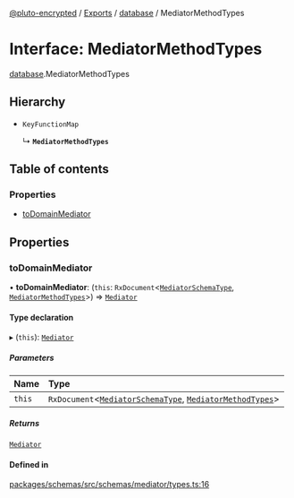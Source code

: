 [@pluto-encrypted](../README.md) / [Exports](../modules.md) / [database](../modules/database-1.md) / MediatorMethodTypes

# Interface: MediatorMethodTypes

[database](../modules/database-1.md).MediatorMethodTypes

## Hierarchy

- `KeyFunctionMap`

  ↳ **`MediatorMethodTypes`**

## Table of contents

### Properties

- [toDomainMediator](database-1.MediatorMethodTypes.md#todomainmediator)

## Properties

### toDomainMediator

• **toDomainMediator**: (`this`: `RxDocument`\<[`MediatorSchemaType`](database-1.MediatorSchemaType.md), [`MediatorMethodTypes`](database-1.MediatorMethodTypes.md)\>) => [`Mediator`](database-1.WALLET_SDK_DOMAIN.Mediator.md)

#### Type declaration

▸ (`this`): [`Mediator`](database-1.WALLET_SDK_DOMAIN.Mediator.md)

##### Parameters

| Name | Type |
| :------ | :------ |
| `this` | `RxDocument`\<[`MediatorSchemaType`](database-1.MediatorSchemaType.md), [`MediatorMethodTypes`](database-1.MediatorMethodTypes.md)\> |

##### Returns

[`Mediator`](database-1.WALLET_SDK_DOMAIN.Mediator.md)

#### Defined in

[packages/schemas/src/schemas/mediator/types.ts:16](https://github.com/atala-community-projects/pluto-encrypted/blob/771b3b2/packages/schemas/src/schemas/mediator/types.ts#L16)
